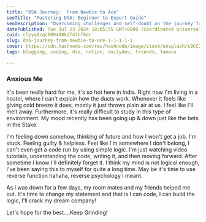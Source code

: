 ```yaml
---
title: "DSA Journey:  From Newbie to Ace"
seoTitle: "Mastering DSA: Beginner to Expert Guide"
seoDescription: "Overcoming challenges and self-doubt on the journey from a coding newbie to an ace"
datePublished: Tue Jul 23 2024 18:05:55 GMT+0000 (Coordinated Universal Time)
cuid: clyyq8cqc000408k2f47hf6dr
slug: dsa-journey-from-newbie-to-ace-1-1-1-1-1
cover: https://cdn.hashnode.com/res/hashnode/image/stock/unsplash/s9CC2SKySJM/upload/b45e759909349fd80969f8cd08e7f2b8.jpeg
tags: blogging, coding, dsa, notion, dailydev, friends, famous

---
```


### Anxious Me

It's been really hard for me, it's so hot here in India. Right now I'm living in a hostel, where I can't explain how the ducts work. Whenever it feels like giving cold breeze it does, mostly it just throws plain air at us. I feel like I'll melt away. Furthermore, it's really difficult to study in this type of environment. My mood recently has been going up & down just like the bets in the Stake.

I'm feeling down somehow, thinking of future and how I won't get a job. I'm stuck. Feeling guilty & helpless. Feel like I'm somewhere I don't belong, I can't even get a code run by using simple logic. I'm just watching video tutorials, understanding the code, writing it, and then moving forward. After sometime I know I'll definitely forget it. I think my mind is not logical enough, I've been saying this to myself for quite a long time. May be it's time to use reverse function hahaha, reverse psychology I meant.

As I was down for a few days, my room mates and my friends helped me out. It's time to change my statement and that is I can code, I can build the logic, I'll crack my dream company!

Let's hope for the best....Keep Grinding!